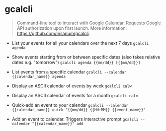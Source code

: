 # gcalcli
> Command-line tool to interact with Google Calendar.
> Requests Google API authorization upon first launch.
> More information: <https://github.com/insanum/gcalcli>.

- List your events for all your calendars over the next 7 days
`gcalcli agenda`

- Show events starting from or between specific dates (also takes relative dates e.g. "tomorrow")
`gcalcli agenda {{mm/dd}} [{{mm/dd}}]`

- List events from a specific calendar
`gcalcli --calendar {{calendar_name}} agenda`

- Display an ASCII calendar of events by week
`gcalcli calw`

- Display an ASCII calendar of events for a month
`gcalcli calm`

- Quick-add an event to your calendar
`gcalcli --calendar {{calendar_name}} quick "{{mm/dd}} {{HH:MM}} {{event_name}}"`

- Add an event to calendar. Triggers interactive prompt
`gcalcli --calendar "{{calendar_name}}" add`
